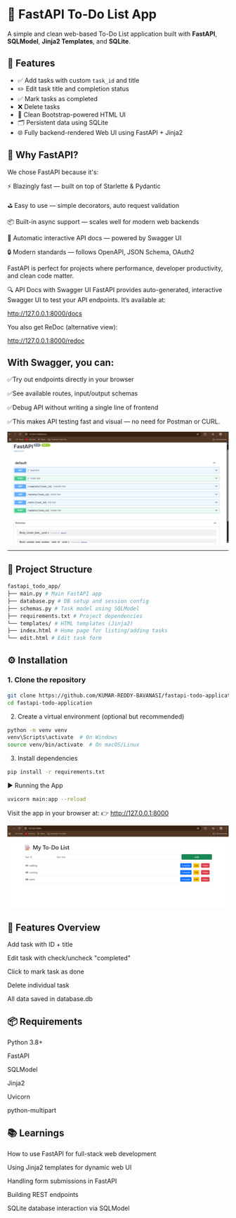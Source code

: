 # 📝 FastAPI To-Do List App

A simple and clean web-based To-Do List application built with **FastAPI**, **SQLModel**, **Jinja2 Templates**, and **SQLite**.

## 🚀 Features

- ✅ Add tasks with custom `task_id` and title
- ✏️ Edit task title and completion status
- ✅ Mark tasks as completed
- ❌ Delete tasks
- 📄 Clean Bootstrap-powered HTML UI
- 🗂 Persistent data using SQLite
- 🌐 Fully backend-rendered Web UI using FastAPI + Jinja2

🧠 Why FastAPI?
----------------
We chose FastAPI because it's:

⚡ Blazingly fast — built on top of Starlette & Pydantic

⛳ Easy to use — simple decorators, auto request validation

📦 Built-in async support — scales well for modern web backends

📄 Automatic interactive API docs — powered by Swagger UI

🔒 Modern standards — follows OpenAPI, JSON Schema, OAuth2

FastAPI is perfect for projects where performance, developer productivity, and clean code matter.

🔍 API Docs with Swagger UI
FastAPI provides auto-generated, interactive Swagger UI to test your API endpoints. It’s available at:

http://127.0.0.1:8000/docs

You also get ReDoc (alternative view):

http://127.0.0.1:8000/redoc

With Swagger, you can:
----------------------
✅Try out endpoints directly in your browser

✅See available routes, input/output schemas

✅Debug API without writing a single line of frontend

✅This makes API testing fast and visual — no need for Postman or CURL.

![App Screenshot](assets/swagger_doc.png)

---

## 📁 Project Structure

```bash
fastapi_todo_app/
├── main.py # Main FastAPI app
├── database.py # DB setup and session config
├── schemas.py # Task model using SQLModel
├── requirements.txt # Project dependencies
└── templates/ # HTML templates (Jinja2)
├── index.html # Home page for listing/adding tasks
└── edit.html # Edit task form
```

## ⚙️ Installation

### 1. Clone the repository

```bash
git clone https://github.com/KUMAR-REDDY-BAVANASI/fastapi-todo-application.git
cd fastapi-todo-application
```

2. Create a virtual environment (optional but recommended)

```bash
python -m venv venv
venv\Scripts\activate  # On Windows
source venv/bin/activate  # On macOS/Linux
```

3. Install dependencies

```bash
pip install -r requirements.txt
```

▶️ Running the App

```bash
uvicorn main:app --reload
```

Visit the app in your browser at:
👉 http://127.0.0.1:8000

![App Screenshot](assets/fastapi_todo_homepage.png)

🧪 Features Overview
---------------------
Add task with ID + title

Edit task with check/uncheck "completed"

Click to mark task as done

Delete individual task

All data saved in database.db

📦 Requirements
----------------
Python 3.8+

FastAPI

SQLModel

Jinja2

Uvicorn

python-multipart

📚 Learnings
-------------
How to use FastAPI for full-stack web development

Using Jinja2 templates for dynamic web UI

Handling form submissions in FastAPI

Building REST endpoints

SQLite database interaction via SQLModel

